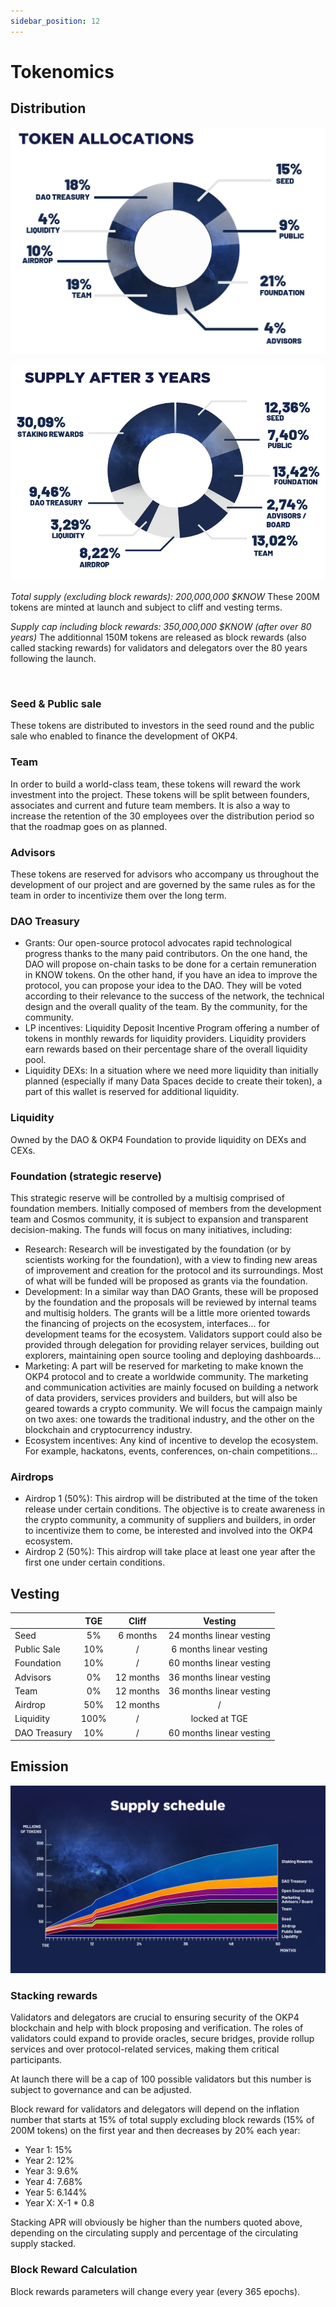 ```yaml
---
sidebar_position: 12
---
```


# Tokenomics

## Distribution

![Token Allocation](/img/content/Token-Allocation.png)

![Supply after 3 years](/img/content/Supply-after-3-years.png)

*Total supply (excluding block rewards): 200,000,000 $KNOW*
These 200M tokens are minted at launch and subject to cliff and vesting terms.

*Supply cap including block rewards: 350,000,000 $KNOW (after over 80 years)*
The additionnal 150M tokens are released as block rewards (also called stacking rewards) for validators and delegators over the 80 years following the launch.

<br/>

### Seed & Public sale

These tokens are distributed to investors in the seed round and the public sale who enabled to finance the development of OKP4.

### Team

In order to build a world-class team, these tokens will reward the work investment into the project. These tokens will be split between founders, associates and current and future team members. It is also a way to increase the retention of the 30 employees over the distribution period so that the roadmap goes on as planned.

### Advisors

These tokens are reserved for advisors who accompany us throughout the development of our project and are governed by the same rules as for the team in order to incentivize them over the long term.

### DAO Treasury

- Grants: Our open-source protocol advocates rapid technological progress thanks to the many paid contributors. On the one hand, the DAO will propose on-chain tasks to be done for a certain remuneration in KNOW tokens. On the other hand, if you have an idea to improve the protocol, you can propose your idea to the DAO. They will be voted according to their relevance to the success of the network, the technical design and the overall quality of the team. By the community, for the community.
- LP incentives: Liquidity Deposit Incentive Program offering a number of tokens in monthly rewards for liquidity providers. Liquidity providers earn rewards based on their percentage share of the overall liquidity pool.
- Liquidity DEXs: In a situation where we need more liquidity than initially planned (especially if many Data Spaces decide to create their token), a part of this wallet is reserved for additional liquidity.

### Liquidity

Owned by the DAO & OKP4 Foundation to provide liquidity on DEXs and CEXs.

### Foundation (strategic reserve)

This strategic reserve will be controlled by a multisig comprised of foundation members. Initially composed of members from the development team and Cosmos community, it is subject to expansion and transparent decision-making. The funds will focus on many initiatives, including:

- Research: Research will be investigated by the foundation (or by scientists working for the foundation), with a view to finding new areas of improvement and creation for the protocol and its surroundings. Most of what will be funded will be proposed as grants via the foundation.
- Development: In a similar way than DAO Grants, these will be proposed by the foundation and the proposals will be reviewed by internal teams and multisig holders. The grants will be a little more oriented towards the financing of projects on the ecosystem, interfaces... for development teams for the ecosystem. Validators support could also be provided through delegation for providing relayer services, building out explorers, maintaining open source tooling and deploying dashboards...
- Marketing: A part will be reserved for marketing to make known the OKP4 protocol and to create a worldwide community. The marketing and communication activities are mainly focused on building a network of data providers, services providers and builders, but will also be geared towards a crypto community. We will focus the campaign mainly on two axes: one towards the traditional industry, and the other on the blockchain and cryptocurrency industry.
- Ecosystem incentives: Any kind of incentive to develop the ecosystem. For example, hackatons, events, conferences, on-chain competitions...

### Airdrops

- Airdrop 1 (50%): This airdrop will be distributed at the time of the token release under certain conditions. The objective is to create awareness in the crypto community, a community of suppliers and builders, in order to incentivize them to come, be interested and involved into the OKP4 ecosystem.
- Airdrop 2 (50%): This airdrop will take place at least one year after the first one under certain conditions.

## Vesting

|              |  TGE |   Cliff   |          Vesting         |
|--------------|:----:|:---------:|:------------------------:|
| Seed         |  5%  |  6 months | 24 months linear vesting |
| Public Sale  |  10% |     /     |  6 months linear vesting |
| Foundation   |  10% |     /     | 60 months linear vesting |
| Advisors     |  0%  | 12 months | 36 months linear vesting |
| Team         |  0%  | 12 months | 36 months linear vesting |
| Airdrop      |  50% | 12 months |             /            |
| Liquidity    | 100% |     /     |       locked at TGE      |
| DAO Treasury |  10% |     /     | 60 months linear vesting |

## Emission

![Supply Schedule](/img/content/Supply-schedule.png)

### Stacking rewards

Validators and delegators are crucial to ensuring security of the OKP4 blockchain and help with block proposing and verification.
The roles of validators could expand to provide oracles, secure bridges, provide rollup services and over protocol-related services, making them critical participants.

At launch there will be a cap of 100 possible validators but this number is subject to governance and can be adjusted.

Block reward for validators and delegators will depend on the inflation number that starts at 15% of total supply excluding block rewards (15% of 200M tokens) on the first year and then decreases by 20% each year:

- Year 1: 15%
- Year 2: 12%
- Year 3: 9.6%
- Year 4: 7.68%
- Year 5: 6.144%
- Year X: X-1 * 0.8

Stacking APR will obviously be higher than the numbers quoted above, depending on the circulating supply and percentage of the circulating supply stacked.

### Block Reward Calculation

Block rewards parameters will change every year (every 365 epochs).
